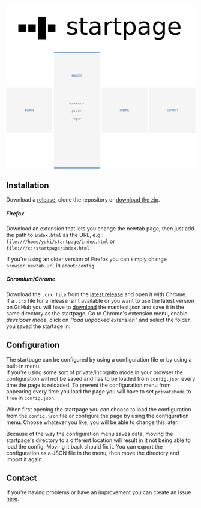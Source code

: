 
<p align="center">
    <img alt="logo" src="/img/readme/logo.png?raw=true"><br>
    <img alt="example screenshot" src="/img/readme/2016-08-19-open.png?raw=true">
</p>


## Installation

Download a [release](https://github.com/fuyuneko/startpage/releases), clone the
repository or
[download the zip](https://github.com/fuyuneko/startpage/archive/master.zip).


##### Firefox

Download an extension that lets you change the newtab page, then just add the
path to `index.html` as the URL, e.g.:
`file:///home/yuki/startpage/index.html` or `file:///c:/startpage/index.html`

If you're using an older version of Firefox you can simply change
`browser.newtab.url` in `about:config`.

##### Chromium/Chrome

Download the `.crx file` from the
[latest release](https://github.com/fuyuneko/startpage/releases/latest) and open
it with Chrome.<br>
If a `.crx` file for a release isn't available or you want to use the latest
version on GitHub you will have to
[download](https://github.com/fuyuneko/startpage/blob/chromium-patch/manifest.json)
the manifest.json and save it in the same directory as the startpage. Go to
Chrome's extension menu, enable _developer mode_, click on
_"load unpacked extension"_ and select the folder you saved the startage in.



## Configuration

The startpage can be configured by using a configuration file or by using a
built-in menu.<br>
If you're using some sort of private/incognito mode in your browser the
configuration will not be saved and has to be loaded from `config.json`
every time the page is reloaded. To prevent the configuration menu from
appearing every time you load the page you will have to set `privateMode`
to `true` in `config.json`.

When first opening the startpage you can choose to load the configuration from
the `config.json` file or configure the page by using the configuration
menu. Choose whatever you like, you will be able to change this later.<br>

Because of the way the configuration menu saves data, moving the startpage's
directory to a different location will result in it not being able to load the
config. Moving it back should fix it. You can export the configuration as a JSON
file in the menu, then move the directory and import it again.


## Contact

If you're having problems or have an improvement you can create an issue
[here](https://github.com/fuyuneko/startpage/issues).

